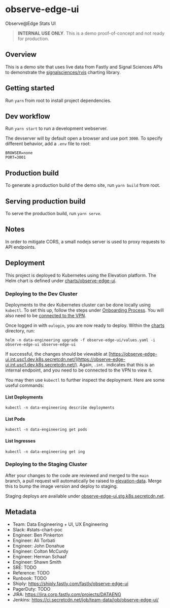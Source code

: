 # observe-edge-ui

Observe@Edge Stats UI

> **INTERNAL USE ONLY**. This is a demo proof-of-concept and not ready for production.

## Overview

This is a demo site that uses live data from Fastly and Signal Sciences APIs to demonstrate
the [signalsciences/rvis](https://github.com/signalsciences/rvis) charting library.

## Getting started

Run `yarn` from root to install project dependencies.

## Dev workflow

Run `yarn start` to run a development webserver.

The devserver will by default open a browser and use port `3000`. To specify different behavior, add a `.env` file to
root:

```
BROWSER=none
PORT=3001
```

## Production build

To generate a production build of the demo site, run `yarn build` from root.

## Serving production build

To serve the production build, run `yarn serve`.

## Notes

In order to mitigate CORS, a small nodejs server is used to proxy requests to API endpoints.

## Deployment

This project is deployed to Kubernetes using the Elevation platform. The Helm chart is defined
under [charts/observe-edge-ui](charts/observe-edge-ui).

### Deploying to the Dev Cluster

Deployments to the dev Kubernetes cluster can be done locally using `kubectl`. To set this up, follow the steps
under [Onboarding Process](https://docs.elevation.secretcdn.net/onboarding/kubernetes/). You will also need to
be [connected to the VPN](https://docs.elevation.secretcdn.net/onboarding/vpn/).

Once logged in with `oulogin`, you are now ready to deploy. Within the [charts](charts) directory, run:

```shell
helm -n data-engineering upgrade -f observe-edge-ui/values.yaml -i observe-edge-ui observe-edge-ui
```

If successful, the changes should be viewable
at [https://observe-edge-ui.int.usc1.dev.k8s.secretcdn.net/](https://observe-edge-ui.int.usc1.dev.k8s.secretcdn.net/).
Again, `.int.` indicates that this is an internal endpoint, and you need to be connected to the VPN to view it.

You may then use `kubectl` to further inspect the deployment. Here are some useful commands:

#### List Deployments

```shell
kubectl -n data-engineering describe deployments
```

#### List Pods

```shell
kubectl -n data-engineering get pods
```

#### List Ingresses

```shell
kubectl -n data-engineering get ing
```

### Deploying to the Staging Cluster

After your changes to the code are reviewed and merged to the `main` branch, a pull request will automatically be raised
to [elevation-data](https://github.com/fastly/elevation-data). Merge this to bump the image version and deploy to
staging.

Staging deploys are available
under [observe-edge-ui.stg.k8s.secretcdn.net](https://observe-edge-ui.stg.k8s.secretcdn.net/).

## Metadata

- Team: Data Engineering + UI, UX Engineering
- Slack: #stats-chart-poc
- Engineer: Ben Pinkerton
- Engineer: Ali Torbati
- Engineer: John Donahue
- Engineer: Colton McCurdy
- Engineer: Herman Schaaf
- Engineer: Shawn Smith
- SRE: TODO
- Reference: TODO
- Runbook: TODO
- Shiply: https://shiply.fastly.com/fastly/observe-edge-ui
- PagerDuty: TODO
- JIRA: https://jira.corp.fastly.com/projects/DATAENG
- Jenkins: https://ci.secretcdn.net/job/team-data/job/observe-edge-ui/
